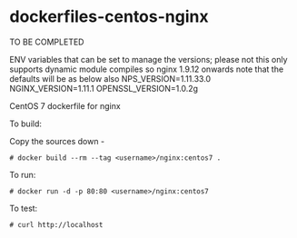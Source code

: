 dockerfiles-centos-nginx
========================

TO BE COMPLETED

ENV variables that can be set to manage the versions; please not this only supports dynamic module compiles so nginx 1.9.12 onwards
note that the defaults will be as below also
NPS_VERSION=1.11.33.0
NGINX_VERSION=1.11.1
OPENSSL_VERSION=1.0.2g



CentOS 7 dockerfile for nginx

To build:

Copy the sources down -

    # docker build --rm --tag <username>/nginx:centos7 .

To run:

    # docker run -d -p 80:80 <username>/nginx:centos7

To test:

    # curl http://localhost

